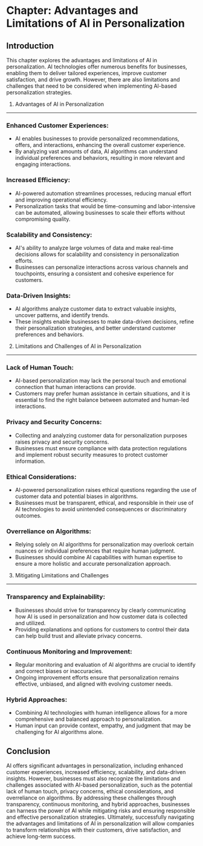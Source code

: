 Chapter: Advantages and Limitations of AI in Personalization
============================================================

Introduction
------------

This chapter explores the advantages and limitations of AI in personalization. AI technologies offer numerous benefits for businesses, enabling them to deliver tailored experiences, improve customer satisfaction, and drive growth. However, there are also limitations and challenges that need to be considered when implementing AI-based personalization strategies.

1. Advantages of AI in Personalization
--------------------------------------

### Enhanced Customer Experiences:

* AI enables businesses to provide personalized recommendations, offers, and interactions, enhancing the overall customer experience.
* By analyzing vast amounts of data, AI algorithms can understand individual preferences and behaviors, resulting in more relevant and engaging interactions.

### Increased Efficiency:

* AI-powered automation streamlines processes, reducing manual effort and improving operational efficiency.
* Personalization tasks that would be time-consuming and labor-intensive can be automated, allowing businesses to scale their efforts without compromising quality.

### Scalability and Consistency:

* AI's ability to analyze large volumes of data and make real-time decisions allows for scalability and consistency in personalization efforts.
* Businesses can personalize interactions across various channels and touchpoints, ensuring a consistent and cohesive experience for customers.

### Data-Driven Insights:

* AI algorithms analyze customer data to extract valuable insights, uncover patterns, and identify trends.
* These insights enable businesses to make data-driven decisions, refine their personalization strategies, and better understand customer preferences and behaviors.

2. Limitations and Challenges of AI in Personalization
------------------------------------------------------

### Lack of Human Touch:

* AI-based personalization may lack the personal touch and emotional connection that human interactions can provide.
* Customers may prefer human assistance in certain situations, and it is essential to find the right balance between automated and human-led interactions.

### Privacy and Security Concerns:

* Collecting and analyzing customer data for personalization purposes raises privacy and security concerns.
* Businesses must ensure compliance with data protection regulations and implement robust security measures to protect customer information.

### Ethical Considerations:

* AI-powered personalization raises ethical questions regarding the use of customer data and potential biases in algorithms.
* Businesses must be transparent, ethical, and responsible in their use of AI technologies to avoid unintended consequences or discriminatory outcomes.

### Overreliance on Algorithms:

* Relying solely on AI algorithms for personalization may overlook certain nuances or individual preferences that require human judgment.
* Businesses should combine AI capabilities with human expertise to ensure a more holistic and accurate personalization approach.

3. Mitigating Limitations and Challenges
----------------------------------------

### Transparency and Explainability:

* Businesses should strive for transparency by clearly communicating how AI is used in personalization and how customer data is collected and utilized.
* Providing explanations and options for customers to control their data can help build trust and alleviate privacy concerns.

### Continuous Monitoring and Improvement:

* Regular monitoring and evaluation of AI algorithms are crucial to identify and correct biases or inaccuracies.
* Ongoing improvement efforts ensure that personalization remains effective, unbiased, and aligned with evolving customer needs.

### Hybrid Approaches:

* Combining AI technologies with human intelligence allows for a more comprehensive and balanced approach to personalization.
* Human input can provide context, empathy, and judgment that may be challenging for AI algorithms alone.

Conclusion
----------

AI offers significant advantages in personalization, including enhanced customer experiences, increased efficiency, scalability, and data-driven insights. However, businesses must also recognize the limitations and challenges associated with AI-based personalization, such as the potential lack of human touch, privacy concerns, ethical considerations, and overreliance on algorithms. By addressing these challenges through transparency, continuous monitoring, and hybrid approaches, businesses can harness the power of AI while mitigating risks and ensuring responsible and effective personalization strategies. Ultimately, successfully navigating the advantages and limitations of AI in personalization will allow companies to transform relationships with their customers, drive satisfaction, and achieve long-term success.
